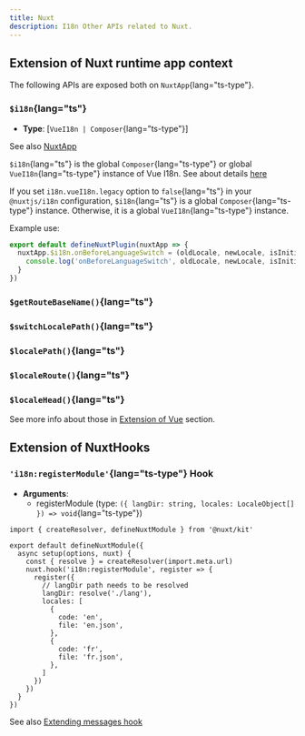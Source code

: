 ```yaml
---
title: Nuxt
description: I18n Other APIs related to Nuxt.
---
```


## Extension of Nuxt runtime app context

The following APIs are exposed both on `NuxtApp`{lang="ts-type"}.

### `$i18n`{lang="ts"}

- **Type**: [`VueI18n | Composer`{lang="ts-type"}]

See also [NuxtApp](https://nuxt.com/docs/guide/going-further/nuxt-app#accessing-nuxtapp)

`$i18n`{lang="ts"} is the global `Composer`{lang="ts-type"} or global `VueI18n`{lang="ts-type"} instance of Vue I18n. See about details [here](https://vue-i18n.intlify.dev/api/general.html#i18n)

If you set `i18n.vueI18n.legacy` option to `false`{lang="ts"} in your `@nuxtjs/i18n` configuration, `$i18n`{lang="ts"} is a global `Composer`{lang="ts-type"} instance. Otherwise, it is a global `VueI18n`{lang="ts-type"} instance.

Example use:

```ts
export default defineNuxtPlugin(nuxtApp => {
  nuxtApp.$i18n.onBeforeLanguageSwitch = (oldLocale, newLocale, isInitialSetup, nuxtApp) => {
    console.log('onBeforeLanguageSwitch', oldLocale, newLocale, isInitialSetup)
  }
})
```

### `$getRouteBaseName()`{lang="ts"}

### `$switchLocalePath()`{lang="ts"}

### `$localePath()`{lang="ts"}

### `$localeRoute()`{lang="ts"}

### `$localeHead()`{lang="ts"}

See more info about those in [Extension of Vue](/docs/api/vue) section.

## Extension of NuxtHooks

### `'i18n:registerModule'`{lang="ts-type"} Hook

- **Arguments**:
  - registerModule (type: `({ langDir: string, locales: LocaleObject[] }) => void`{lang="ts-type"})

```ts{}[my-module-example/module.ts]
import { createResolver, defineNuxtModule } from '@nuxt/kit'

export default defineNuxtModule({
  async setup(options, nuxt) {
    const { resolve } = createResolver(import.meta.url)
    nuxt.hook('i18n:registerModule', register => {
      register({
        // langDir path needs to be resolved
        langDir: resolve('./lang'),
        locales: [
          {
            code: 'en',
            file: 'en.json',
          },
          {
            code: 'fr',
            file: 'fr.json',
          },
        ]
      })
    })
  }
})
```

See also [Extending messages hook](/docs/guide/extend-messages)
